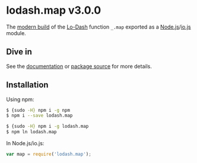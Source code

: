 # lodash.map v3.0.0

The [modern build](https://github.com/lodash/lodash/wiki/Build-Differences) of the [Lo-Dash](https://lodash.com/) function `_.map` exported as a [Node.js](http://nodejs.org/)/[io.js](https://iojs.org/) module.

## Dive in

See the [documentation](https://lodash.com/docs#map) or [package source](https://github.com/lodash/lodash/blob/3.0.0-npm-packages/lodash.map/index.js) for more details.

## Installation

Using npm:

```bash
$ {sudo -H} npm i -g npm
$ npm i --save lodash.map

$ {sudo -H} npm i -g lodash.map
$ npm ln lodash.map
```

In Node.js/io.js:

```js
var map = require('lodash.map');
```
